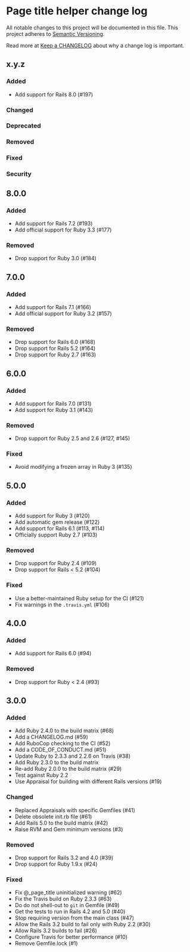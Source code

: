 # Page title helper change log

All notable changes to this project will be documented in this file.
This project adheres to [Semantic Versioning](https://semver.org/).

Read more at [Keep a CHANGELOG](https://keepachangelog.com/en/0.3.0/)
about why a change log is important.

## x.y.z

### Added
- Add support for Rails 8.0 (#197)

### Changed

### Deprecated

### Removed

### Fixed

### Security

## 8.0.0

### Added
- Add support for Rails 7.2 (#193)
- Add official support for Ruby 3.3 (#177)

### Removed
- Drop support for Ruby 3.0 (#184)

## 7.0.0

### Added
- Add support for Rails 7.1 (#166)
- Add official support for Ruby 3.2 (#157)

### Removed
- Drop support for Rails 6.0 (#168)
- Drop support for Rails 5.2 (#164)
- Drop support for Ruby 2.7 (#163)

## 6.0.0

### Added
- Add support for Rails 7.0 (#131)
- Add support for Ruby 3.1 (#143)

### Removed
- Drop support for Ruby 2.5 and 2.6 (#127, #145)

### Fixed
- Avoid modifying a frozen array in Ruby 3 (#135)

## 5.0.0

### Added
- Add support for Ruby 3 (#120)
- Add automatic gem release (#122)
- Add support for Rails 6.1 (#113, #114)
- Officially support Ruby 2.7 (#103)

### Removed
- Drop support for Ruby 2.4 (#109)
- Drop support for Rails < 5.2 (#104)

### Fixed
- Use a better-maintained Ruby setup for the CI (#121)
- Fix warnings in the `.travis.yml` (#106)

## 4.0.0

### Added
- Add support for Rails 6.0 (#94)

### Removed
- Drop support for Ruby < 2.4 (#93)

## 3.0.0

### Added
- Add Ruby 2.4.0 to the build matrix (#68)
- Add a CHANGELOG.md (#59)
- Add RuboCop checking to the CI (#52)
- Add a CODE_OF_CONDUCT.md (#51)
- Update Ruby to 2.3.3 and 2.2.6 on Travis (#38)
- Add Ruby 2.3.0 to the build matrix
- Re-add Ruby 2.0.0 to the build matrix (#29)
- Test against Ruby 2.2
- Use Appraisal for building with different Rails versions (#19)

### Changed
- Replaced Appraisals with specific Gemfiles (#41)
- Delete obsolete init.rb file (#61)
- Add Rails 5.0 to the build matrix (#42)
- Raise RVM and Gem minimum versions (#3)

### Removed
- Drop support for Rails 3.2 and 4.0 (#39)
- Drop support for Ruby 1.9.x (#24)

### Fixed
- Fix @_page_title uninitialized warning (#62)
- Fix the Travis build on Ruby 2.3.3 (#63)
- Do do not shell-out to `git` in Gemfile (#49)
- Get the tests to run in Rails 4.2 and 5.0 (#40)
- Stop requiring version from the main class (#47)
- Allow the Rails 3.2 build to fail only with Ruby 2.2 (#30)
- Allow Rails 3.2 builds to fail (#26)
- Configure Travis for better performance (#10)
- Remove Gemfile.lock (#1)
